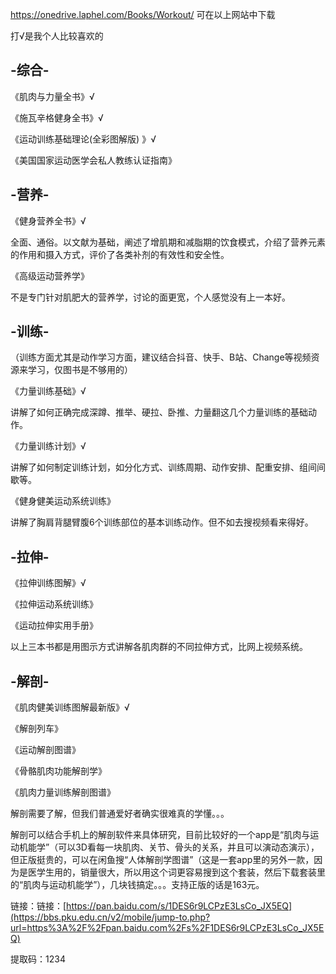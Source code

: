 https://onedrive.laphel.com/Books/Workout/
可在以上网站中下载

打√是我个人比较喜欢的



## -综合-

《肌肉与力量全书》√

《施瓦辛格健身全书》√

《运动训练基础理论(全彩图解版) 》√

《美国国家运动医学会私人教练认证指南》

## -营养-

《健身营养全书》√

 全面、通俗。以文献为基础，阐述了增肌期和减脂期的饮食模式，介绍了营养元素的作用和摄入方式，评价了各类补剂的有效性和安全性。

《高级运动营养学》

 不是专门针对肌肥大的营养学，讨论的面更宽，个人感觉没有上一本好。



## -训练-

（训练方面尤其是动作学习方面，建议结合抖音、快手、B站、Change等视频资源来学习，仅图书是不够用的）

《力量训练基础》√

  讲解了如何正确完成深蹲、推举、硬拉、卧推、力量翻这几个力量训练的基础动作。

《力量训练计划》√

  讲解了如何制定训练计划，如分化方式、训练周期、动作安排、配重安排、组间间歇等。

《健身健美运动系统训练》

  讲解了胸肩背腿臂腹6个训练部位的基本训练动作。但不如去搜视频看来得好。



## -拉伸-

《拉伸训练图解》√

《拉伸运动系统训练》

《运动拉伸实用手册》

  以上三本书都是用图示方式讲解各肌肉群的不同拉伸方式，比网上视频系统。



## -解剖-

《肌肉健美训练图解最新版》√

《解剖列车》

《运动解剖图谱》

《骨骼肌肉功能解剖学》

《肌肉力量训练解剖图谱》

  解剖需要了解，但我们普通爱好者确实很难真的学懂。。。

  解剖可以结合手机上的解剖软件来具体研究，目前比较好的一个app是“肌肉与运动机能学”（可以3D看每一块肌肉、关节、骨头的关系，并且可以演动态演示），但正版挺贵的，可以在闲鱼搜“人体解剖学图谱”（这是一套app里的另外一款，因为是医学生用的，销量很大，所以用这个词更容易搜到这个套装，然后下载套装里的“肌肉与运动机能学”），几块钱搞定。。。支持正版的话是163元。



链接：链接：[https://pan.baidu.com/s/1DES6r9LCPzE3LsCo_JX5EQ](https://bbs.pku.edu.cn/v2/mobile/jump-to.php?url=https%3A%2F%2Fpan.baidu.com%2Fs%2F1DES6r9LCPzE3LsCo_JX5EQ) 

提取码：1234 
